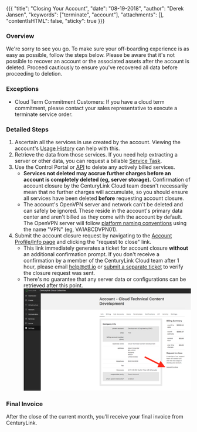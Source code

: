 {{{
  "title": "Closing Your Account",
  "date": "08-19-2018",
  "author": "Derek Jansen",
  "keywords": ["terminate", "account"],
  "attachments": [],
  "contentIsHTML": false,
  "sticky": true
}}}

### Overview
We're sorry to see you go. To make sure your off-boarding experience is as easy as possible, follow the steps below. Please be aware that it's not possible to recover an account or the associated assets after the account is deleted. Proceed cautiously to ensure you've recovered all data before proceeding to deletion.

### Exceptions
- Cloud Term Commitment Customers: If you have a cloud term commitment, please contact your sales representative to execute a terminate service order.

### Detailed Steps
1. Ascertain all the services in use created by the account. Viewing the account's [Usage History][1] can help with this.
2. Retrieve the data from those services. If you need help extracting a server or other data, you can request a billable [Service Task][2].
3. Use the Control Portal or [API][3] to delete any actively billed services.
    - __Services not deleted may accrue further charges before an account is completely deleted (eg, server storage).__ Confirmation of account closure by the CenturyLink Cloud team doesn't necessarily mean that no further charges will accumulate, so you should ensure all services have been deleted __before__ requesting account closure.
    - The account's OpenVPN server and network can't be deleted and can safely be ignored. These reside in the account's primary data center and aren't billed as they come with the account by default. The OpenVPN server will follow [platform naming conventions][4] using the name "VPN" (eg, VA1ABCDVPN01).
4. Submit the account closure request by navigating to the [Account Profile/Info page][5] and clicking the "request to close" link.
    - This link immediately generates a ticket for account closure __without__ an additional confirmation prompt. If you don't receive a confirmation by a member of the CenturyLink Cloud team after 1 hour, please email [help@ctl.io][6] or [submit a separate ticket][7] to verify the closure request was sent.
    - There's no guarantee that any server data or configurations can be retrieved after this point.
    ![Close Account](../images/close-your-account.png)

### Final Invoice
After the close of the current month, you'll receive your final invoice from CenturyLink.

[1]: https://control.ctl.io/Organization/payment/ledger
[2]: https://www.ctl.io/service-tasks
[3]: https://www.ctl.io/api-docs
[4]: https://www.ctl.io/knowledge-base/servers/server-naming-convention
[5]: https://control.ctl.io/organization/account
[6]: mailto:help@ctl.io
[7]: https://www.ctl.io/knowledge-base/support/using-the-help-desk-web-ui

